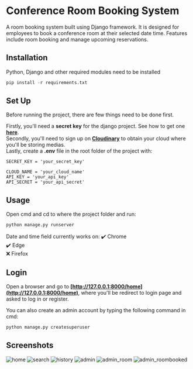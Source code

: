 # Conference Room Booking System

A room booking system built using Django framework. It is designed for employees to book a conference room at their selected date time. Features include room booking and manage upcoming reservations.

## Installation

Python, Django and other required modules need to be installed
```python
pip install -r requirements.txt
```

## Set Up

Before running the project, there are few things need to be done first.

Firstly, you'll need a **secret key** for the django project. See how to get one **[here](https://stackoverflow.com/questions/4664724/distributing-django-projects-with-unique-secret-keys)**.\
Secondly, you'll need to sign up on **[Cloudinary](https://cloudinary.com/)** to obtain your cloud where you'll be storing medias.\
Lastly, create a **.env** file in the root folder of the project with:
```
SECRET_KEY = 'your_secret_key'

CLOUD_NAME = 'your_cloud_name'
API_KEY = 'your_api_key'
API_SECRET = 'your_api_secret'
```

## Usage

Open cmd and cd to where the project folder and run:
```python
python manage.py runserver
```

Date and time field currently works on:
:heavy_check_mark: Chrome\
:heavy_check_mark: Edge\
:x: Firefox

## Login

Open a browser and go to **[http://127.0.0.1:8000/home](http://127.0.0.1:8000/home)**, where you'll be redirect to login page and asked to log in or register.

You can also create an admin account by typing the following command in cmd:
```python
python manage.py createsuperuser
```

## Screenshots

![home](https://res.cloudinary.com/dys4hxaoi/image/upload/v1657538702/github_readme_img/home_jxkhwv.png)
![search](https://res.cloudinary.com/dys4hxaoi/image/upload/v1657538704/github_readme_img/search_ao1p00.png)
![history](https://res.cloudinary.com/dys4hxaoi/image/upload/v1657538702/github_readme_img/history_cub6aa.png)
![admin](https://res.cloudinary.com/dys4hxaoi/image/upload/v1657538702/github_readme_img/admin_ciocmh.png)
![admin_room](https://res.cloudinary.com/dys4hxaoi/image/upload/v1657538702/github_readme_img/admin_room_qvte6n.png)
![admin_roombooked](https://res.cloudinary.com/dys4hxaoi/image/upload/v1657538702/github_readme_img/admin_roombooked_dkyzfu.png)


